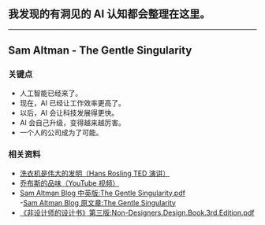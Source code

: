 ## 我发现的有洞见的 AI 认知都会整理在这里。

---

## Sam Altman - The Gentle Singularity

### 关键点

- 人工智能已经来了。
- 现在，AI 已经让工作效率更高了。
- 以后，AI 会让科技发展得更快。
- AI 会自己升级，变得越来越厉害。
- 一个人的公司成为了可能。

### 相关资料

- [洗衣机是伟大的发明（Hans Rosling TED 演讲）](https://www.ted.com/talks/hans_rosling_the_magic_washing_machine)
- [乔布斯的品味（YouTube 视频）](https://www.youtube.com/watch?v=5y03eFMmOKY)
- [Sam Altman Blog 中英版:The Gentle Singularity.pdf](The%20Gentle%20Singularity/The%20Gentle%20Singularity.pdf)  
-[Sam Altman Blog 原文章:The Gentle Singularity](https://blog.samaltman.com/the-gentle-singularity)
- [ 《非设计师的设计书》第三版:Non-Designers.Design.Book.3rd.Edition.pdf](The%20Gentle%20Singularity/Non-Designers.Design.Book.3rd.Edition.pdf)  
 
